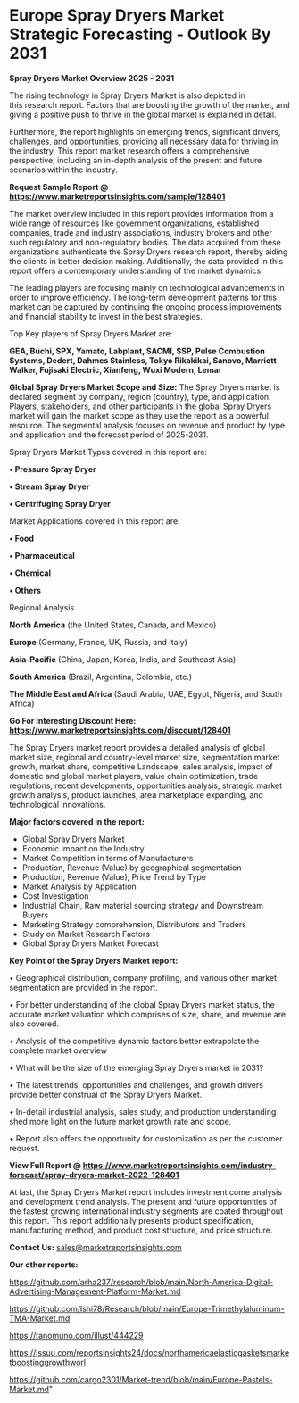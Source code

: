  # Europe Spray Dryers Market Strategic Forecasting - Outlook By 2031

<Strong> Spray Dryers Market Overview 2025 - 2031</strong>

The rising technology in Spray Dryers Market is also depicted in this research report. Factors that are boosting the growth of the market, and giving a positive push to thrive in the global market is explained in detail.

Furthermore, the report highlights on emerging trends, significant drivers, challenges, and opportunities, providing all necessary data for thriving in the industry. This report market research offers a comprehensive perspective, including an in-depth analysis of the present and future scenarios within the industry.

<strong>Request Sample Report @ <a href=https://www.marketreportsinsights.com/sample/128401>https://www.marketreportsinsights.com/sample/128401</a></strong>

The market overview included in this report provides information from a wide range of resources like government organizations, established companies, trade and industry associations, industry brokers and other such regulatory and non-regulatory bodies. The data acquired from these organizations authenticate the Spray Dryers research report, thereby aiding the clients in better decision making. Additionally, the data provided in this report offers a contemporary understanding of the market dynamics.

The leading players are focusing mainly on technological advancements in order to improve efficiency. The long-term development patterns for this market can be captured by continuing the ongoing process improvements and financial stability to invest in the best strategies.

Top Key players of Spray Dryers Market are:

<strong>GEA, Buchi, SPX, Yamato, Labplant, SACMI, SSP, Pulse Combustion Systems, Dedert, Dahmes Stainless, Tokyo Rikakikai, Sanovo, Marriott Walker, Fujisaki Electric, Xianfeng, Wuxi Modern, Lemar</strong>

<strong><b>Global Spray Dryers Market Scope and Size:</b></strong>
The Spray Dryers market is declared segment by company, region (country), type, and application. Players, stakeholders, and other participants in the global Spray Dryers market will gain the market scope as they use the report as a powerful resource. The segmental analysis focuses on revenue and product by type and application and the forecast period of 2025-2031.

Spray Dryers Market Types covered in this report are:

<strong>• Pressure Spray Dryer

• Stream Spray Dryer

• Centrifuging Spray Dryer</strong>

Market Applications covered in this report are:

<strong>• Food

• Pharmaceutical

• Chemical

• Others</strong> 

Regional Analysis

<strong>North America</strong> (the United States, Canada, and Mexico)

<strong>Europe</strong> (Germany, France, UK, Russia, and Italy)

<strong>Asia-Pacific</strong> (China, Japan, Korea, India, and Southeast Asia)

<strong>South America</strong> (Brazil, Argentina, Colombia, etc.)

<strong>The Middle East and Africa</strong> (Saudi Arabia, UAE, Egypt, Nigeria, and South Africa)

<strong>Go For Interesting Discount Here: <a href=https://www.marketreportsinsights.com/discount/128401>https://www.marketreportsinsights.com/discount/128401</a></strong>

The Spray Dryers market report provides a detailed analysis of global market size, regional and country-level market size, segmentation market growth, market share, competitive Landscape, sales analysis, impact of domestic and global market players, value chain optimization, trade regulations, recent developments, opportunities analysis, strategic market growth analysis, product launches, area marketplace expanding, and technological innovations.

<strong><b>Major factors covered in the report:</b></strong>
<ul>
  <li>Global Spray Dryers Market </li>
  <li>Economic Impact on the Industry</li>
  <li>Market Competition in terms of Manufacturers</li>
  <li>Production, Revenue (Value) by geographical segmentation</li>
  <li>Production, Revenue (Value), Price Trend by Type</li>
  <li>Market Analysis by Application</li>
  <li>Cost Investigation</li>
  <li>Industrial Chain, Raw material sourcing strategy and Downstream Buyers</li>
  <li>Marketing Strategy comprehension, Distributors and Traders</li>
  <li>Study on Market Research Factors</li>
  <li>Global Spray Dryers Market Forecast</li>
</ul>

<strong><b>Key Point of the Spray Dryers Market report:</b></strong>

• Geographical distribution, company profiling, and various other market segmentation are provided in the report.

• For better understanding of the global Spray Dryers market status, the accurate market valuation which comprises of size, share, and revenue are also covered.

• Analysis of the competitive dynamic factors better extrapolate the complete market overview

• What will be the size of the emerging Spray Dryers market in 2031?

• The latest trends, opportunities and challenges, and growth drivers provide better construal of the Spray Dryers Market.

• In-detail industrial analysis, sales study, and production understanding shed more light on the future market growth rate and scope.

• Report also offers the opportunity for customization as per the customer request.

<strong><b>View Full Report @ <a href=https://www.marketreportsinsights.com/industry-forecast/spray-dryers-market-2022-128401>https://www.marketreportsinsights.com/industry-forecast/spray-dryers-market-2022-128401</a></b></strong>


At last, the Spray Dryers Market report includes investment come analysis and development trend analysis. The present and future opportunities of the fastest growing international industry segments are coated throughout this report. This report additionally presents product specification, manufacturing method, and product cost structure, and price structure.

<strong>Contact Us:</strong>
sales@marketreportsinsights.com

<strong>Our other reports:</strong>

<a href=https://github.com/arha237/research/blob/main/North-America-Digital-Advertising-Management-Platform-Market.md>https://github.com/arha237/research/blob/main/North-America-Digital-Advertising-Management-Platform-Market.md</a>

<a href=https://github.com/Ishi78/Research/blob/main/Europe-Trimethylaluminum-TMA-Market.md>https://github.com/Ishi78/Research/blob/main/Europe-Trimethylaluminum-TMA-Market.md</a>

<a href=https://tanomuno.com/illust/444229>https://tanomuno.com/illust/444229</a>

<a href=https://issuu.com/reportsinsights24/docs/northamericaelasticgasketsmarketboostinggrowthworl>https://issuu.com/reportsinsights24/docs/northamericaelasticgasketsmarketboostinggrowthworl</a>

<a href=https://github.com/cargo2301/Market-trend/blob/main/Europe-Pastels-Market.md>https://github.com/cargo2301/Market-trend/blob/main/Europe-Pastels-Market.md</a>"
